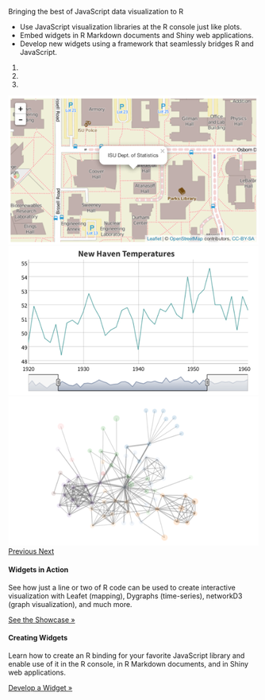 

<div class="jumbotron">

<div class="container">

<div class="col-md-6">
<p>Bringing the best of JavaScript data visualization to R</p>
<ul>
<li>Use JavaScript visualization libraries at the R console just like plots.</li>
<li>Embed widgets in R Markdown documents and Shiny web applications.</li>
<li>Develop new widgets using a framework that seamlessly bridges R and JavaScript.</li>
</ul>
</div> <!-- col-md-6 -->

<div class="col-md-6">

<div id="widget-carousel" class="carousel slide" data-ride="carousel">
<!-- Indicators -->
<ol class="carousel-indicators">
  <li data-target="#widget-carousel" data-slide-to="0" class="active"></li>
  <li data-target="#widget-carousel" data-slide-to="1"></li>
  <li data-target="#widget-carousel" data-slide-to="2"></li>
</ol>

<!-- Wrapper for slides -->
<div class="carousel-inner" role="listbox">
<div class="item active">
  <img src="images/carousel-leaflet.png">
  <div class="carousel-caption">
  </div>
</div>
<div class="item">
  <img src="images/carousel-dygraphs.png">
  <div class="carousel-caption">
  </div>
</div>
<div class="item">
  <img src="images/carousel-networkD3.png">
  <div class="carousel-caption">
  </div>
</div>
</div>

<!-- Controls -->
<a class="left carousel-control" href="#widget-carousel" role="button" data-slide="prev">
  <span class="glyphicon glyphicon-chevron-left" aria-hidden="true"></span>
  <span class="sr-only">Previous</span>
</a>
<a class="right carousel-control" href="#widget-carousel" role="button" data-slide="next">
  <span class="glyphicon glyphicon-chevron-right" aria-hidden="true"></span>
  <span class="sr-only">Next</span>
</a>
</div>

</div> <!-- col-md-6 -->


</div> <!-- container -->
</div> <!-- jumbotron -->

<div class="container">

<div class="row-fluid">
<div class="col-md-6">
<h4>Widgets in Action</h4>
<p>See how just a line or two of R code can be used to create interactive visualization with   Leafet (mapping), Dygraphs (time-series), networkD3 (graph visualization), and much more.</p>
<p><a class="btn btn-info" href="showcase_leaflet.html" role="button">See the Showcase &raquo;</a></p>
</div>
<div class="col-md-6">
<h4>Creating Widgets</h4>
<p>Learn how to create an R binding for your favorite JavaScript library and enable use of it in the R console, in R Markdown documents, and in Shiny web applications.</p>
<p><a class="btn btn-success" href="#" role="button">Develop a Widget &raquo;</a></p>
</div>
</div>







